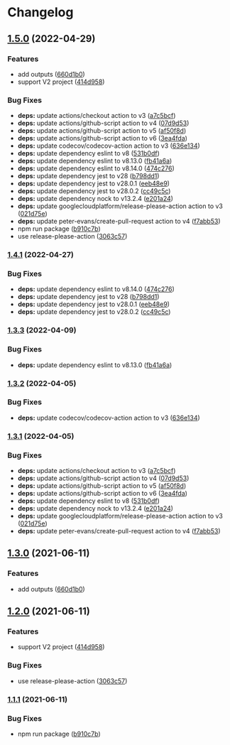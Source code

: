 # Changelog

## [1.5.0](https://github.com/higebu/actions-vaddy/compare/v1.4.1...v1.5.0) (2022-04-29)


### Features

* add outputs ([660d1b0](https://github.com/higebu/actions-vaddy/commit/660d1b00f3a37baa9c03ae3aae3f75b0262c50bf))
* support V2 project ([414d958](https://github.com/higebu/actions-vaddy/commit/414d958ad8bd3cd6b52e6b0c40ea739fb78187c3))


### Bug Fixes

* **deps:** update actions/checkout action to v3 ([a7c5bcf](https://github.com/higebu/actions-vaddy/commit/a7c5bcf7abd2d76d6ff1da4187a83f783ede6708))
* **deps:** update actions/github-script action to v4 ([07d9d53](https://github.com/higebu/actions-vaddy/commit/07d9d53e536e5084d10d649adf9be269f8c8270c))
* **deps:** update actions/github-script action to v5 ([af50f8d](https://github.com/higebu/actions-vaddy/commit/af50f8db51e3b4ef71922bf4c1e67a6dbd0f51b6))
* **deps:** update actions/github-script action to v6 ([3ea4fda](https://github.com/higebu/actions-vaddy/commit/3ea4fda7c281068415ef10df0ae8478793c8e824))
* **deps:** update codecov/codecov-action action to v3 ([636e134](https://github.com/higebu/actions-vaddy/commit/636e134651d2e87c08e560295824eb6e1ba01c08))
* **deps:** update dependency eslint to v8 ([531b0df](https://github.com/higebu/actions-vaddy/commit/531b0dfe75c922479ab9e7552158201ec93b10d0))
* **deps:** update dependency eslint to v8.13.0 ([fb41a6a](https://github.com/higebu/actions-vaddy/commit/fb41a6af4d54565a60027d6655e966fbc3d22399))
* **deps:** update dependency eslint to v8.14.0 ([474c276](https://github.com/higebu/actions-vaddy/commit/474c276059e05acf7c9c695a8430b57a7f104edc))
* **deps:** update dependency jest to v28 ([b798dd1](https://github.com/higebu/actions-vaddy/commit/b798dd102d1e3c663f808cd732fb43336c3c78b8))
* **deps:** update dependency jest to v28.0.1 ([eeb48e9](https://github.com/higebu/actions-vaddy/commit/eeb48e9436f189940aabe952fd25f940d1351503))
* **deps:** update dependency jest to v28.0.2 ([cc49c5c](https://github.com/higebu/actions-vaddy/commit/cc49c5c0e050a133e830c8619b050c7bef2f2e9a))
* **deps:** update dependency nock to v13.2.4 ([e201a24](https://github.com/higebu/actions-vaddy/commit/e201a243a56c9ac42b38b21f9b8753b99102f20d))
* **deps:** update googlecloudplatform/release-please-action action to v3 ([021d75e](https://github.com/higebu/actions-vaddy/commit/021d75e61ed690fc3d6a644382f7704a88fa5f60))
* **deps:** update peter-evans/create-pull-request action to v4 ([f7abb53](https://github.com/higebu/actions-vaddy/commit/f7abb53be904904b8f078abc73ffa48956fd120f))
* npm run package ([b910c7b](https://github.com/higebu/actions-vaddy/commit/b910c7b868cc8844970de07040dd9ab6c53c6696))
* use release-please-action ([3063c57](https://github.com/higebu/actions-vaddy/commit/3063c57da8132fdbe9d7002f688ffe1fb9b41eb1))

### [1.4.1](https://github.com/higebu/actions-vaddy/compare/v1.4.0...v1.4.1) (2022-04-27)


### Bug Fixes

* **deps:** update dependency eslint to v8.14.0 ([474c276](https://github.com/higebu/actions-vaddy/commit/474c276059e05acf7c9c695a8430b57a7f104edc))
* **deps:** update dependency jest to v28 ([b798dd1](https://github.com/higebu/actions-vaddy/commit/b798dd102d1e3c663f808cd732fb43336c3c78b8))
* **deps:** update dependency jest to v28.0.1 ([eeb48e9](https://github.com/higebu/actions-vaddy/commit/eeb48e9436f189940aabe952fd25f940d1351503))
* **deps:** update dependency jest to v28.0.2 ([cc49c5c](https://github.com/higebu/actions-vaddy/commit/cc49c5c0e050a133e830c8619b050c7bef2f2e9a))

### [1.3.3](https://github.com/higebu/actions-vaddy/compare/v1.3.2...v1.3.3) (2022-04-09)


### Bug Fixes

* **deps:** update dependency eslint to v8.13.0 ([fb41a6a](https://github.com/higebu/actions-vaddy/commit/fb41a6af4d54565a60027d6655e966fbc3d22399))

### [1.3.2](https://github.com/higebu/actions-vaddy/compare/v1.3.1...v1.3.2) (2022-04-05)


### Bug Fixes

* **deps:** update codecov/codecov-action action to v3 ([636e134](https://github.com/higebu/actions-vaddy/commit/636e134651d2e87c08e560295824eb6e1ba01c08))

### [1.3.1](https://github.com/higebu/actions-vaddy/compare/v1.3.0...v1.3.1) (2022-04-05)


### Bug Fixes

* **deps:** update actions/checkout action to v3 ([a7c5bcf](https://github.com/higebu/actions-vaddy/commit/a7c5bcf7abd2d76d6ff1da4187a83f783ede6708))
* **deps:** update actions/github-script action to v4 ([07d9d53](https://github.com/higebu/actions-vaddy/commit/07d9d53e536e5084d10d649adf9be269f8c8270c))
* **deps:** update actions/github-script action to v5 ([af50f8d](https://github.com/higebu/actions-vaddy/commit/af50f8db51e3b4ef71922bf4c1e67a6dbd0f51b6))
* **deps:** update actions/github-script action to v6 ([3ea4fda](https://github.com/higebu/actions-vaddy/commit/3ea4fda7c281068415ef10df0ae8478793c8e824))
* **deps:** update dependency eslint to v8 ([531b0df](https://github.com/higebu/actions-vaddy/commit/531b0dfe75c922479ab9e7552158201ec93b10d0))
* **deps:** update dependency nock to v13.2.4 ([e201a24](https://github.com/higebu/actions-vaddy/commit/e201a243a56c9ac42b38b21f9b8753b99102f20d))
* **deps:** update googlecloudplatform/release-please-action action to v3 ([021d75e](https://github.com/higebu/actions-vaddy/commit/021d75e61ed690fc3d6a644382f7704a88fa5f60))
* **deps:** update peter-evans/create-pull-request action to v4 ([f7abb53](https://github.com/higebu/actions-vaddy/commit/f7abb53be904904b8f078abc73ffa48956fd120f))

## [1.3.0](https://www.github.com/higebu/actions-vaddy/compare/v1.2.0...v1.3.0) (2021-06-11)


### Features

* add outputs ([660d1b0](https://www.github.com/higebu/actions-vaddy/commit/660d1b00f3a37baa9c03ae3aae3f75b0262c50bf))

## [1.2.0](https://www.github.com/higebu/actions-vaddy/compare/v1.1.1...v1.2.0) (2021-06-11)


### Features

* support V2 project ([414d958](https://www.github.com/higebu/actions-vaddy/commit/414d958ad8bd3cd6b52e6b0c40ea739fb78187c3))


### Bug Fixes

* use release-please-action ([3063c57](https://www.github.com/higebu/actions-vaddy/commit/3063c57da8132fdbe9d7002f688ffe1fb9b41eb1))

### [1.1.1](https://www.github.com/higebu/actions-vaddy/compare/v1.1.0...v1.1.1) (2021-06-11)


### Bug Fixes

* npm run package ([b910c7b](https://www.github.com/higebu/actions-vaddy/commit/b910c7b868cc8844970de07040dd9ab6c53c6696))
